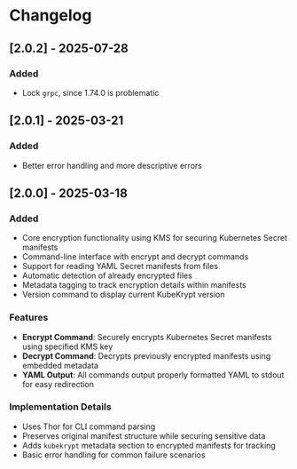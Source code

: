 # Changelog

## [2.0.2] - 2025-07-28

### Added
- Lock `grpc`, since 1.74.0 is problematic

## [2.0.1] - 2025-03-21

### Added
- Better error handling and more descriptive errors

## [2.0.0] - 2025-03-18

### Added
- Core encryption functionality using KMS for securing Kubernetes Secret manifests
- Command-line interface with encrypt and decrypt commands
- Support for reading YAML Secret manifests from files
- Automatic detection of already encrypted files
- Metadata tagging to track encryption details within manifests
- Version command to display current KubeKrypt version

### Features
- **Encrypt Command**: Securely encrypts Kubernetes Secret manifests using specified KMS key
- **Decrypt Command**: Decrypts previously encrypted manifests using embedded metadata
- **YAML Output**: All commands output properly formatted YAML to stdout for easy redirection

### Implementation Details
- Uses Thor for CLI command parsing
- Preserves original manifest structure while securing sensitive data
- Adds `kubekrypt` metadata section to encrypted manifests for tracking
- Basic error handling for common failure scenarios
